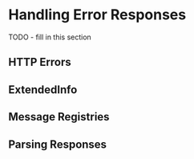 # Handling Error Responses

TODO - fill in this section

## HTTP Errors
## ExtendedInfo
## Message Registries
## Parsing Responses

